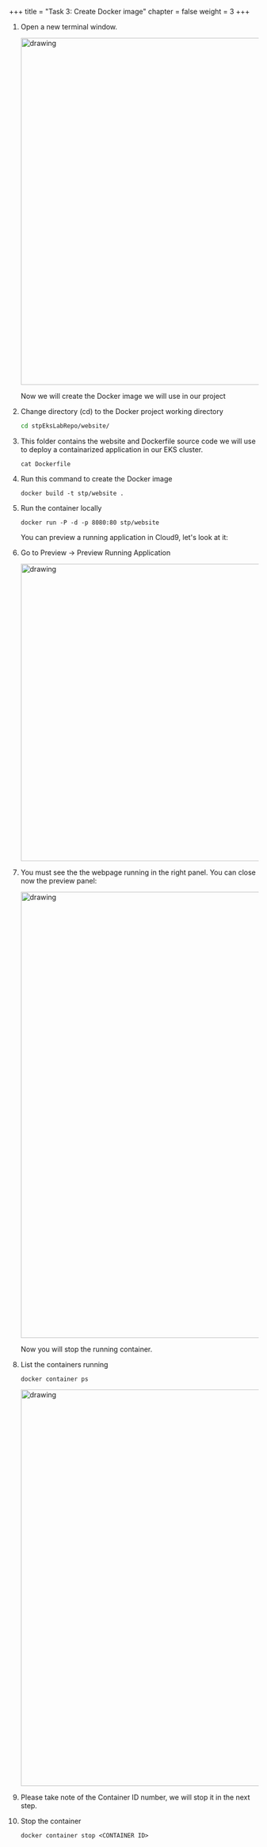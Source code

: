 +++ 
title = "Task 3: Create Docker image" 
chapter = false 
weight = 3
+++

1. Open a new terminal window.

	<img src="../readmeFiles/skitch.14.png" alt="drawing" width="700"/>

	Now we will create the Docker image we will use in our project

1. Change directory (cd) to the Docker project working directory

	```sh
	cd stpEksLabRepo/website/
	```

1. This folder contains the website and Dockerfile source code we will use to deploy a containarized application in our EKS cluster.

	```
	cat Dockerfile
	```

1. Run this command to create the Docker image

	```
	docker build -t stp/website .
	```

1. Run the container locally

	```
	docker run -P -d -p 8080:80 stp/website
	```

	You can preview a running application in Cloud9, let's look at it:

1. Go to Preview -> Preview Running Application

	<img src="../readmeFiles/skitch.15.png" alt="drawing" width="600"/>

1. You must see the the webpage running in the right panel. You can close now the preview panel:

	<img src="../readmeFiles/local-docker.png" alt="drawing" width="900"/>

	Now you will stop the running container.

1. List the containers running

	```
	docker container ps
	```

	<img src="../readmeFiles/skitch_17.png" alt="drawing" width="800"/>

1. Please take note of the Container ID number, we will stop it in the next step.

1. Stop the container

	```
	docker container stop <CONTAINER ID>
	```
